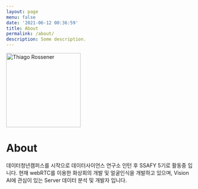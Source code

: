 ```yaml
---
layout: page
menu: false
date: '2021-06-12 00:36:59'
title: About
permalink: /about/
description: Some description.
---
```


<img class="img-rounded" src="https://avatars.githubusercontent.com/u/62869880?v=4" alt="Thiago Rossener" width="200">

# About

데이터청년캠퍼스를 시작으로 데이터사이언스 연구소 인턴 후 SSAFY 5기로 활동중 입니다.
현재 webRTC를 이용한 화상회의 개발 및 얼굴인식을 개발하고 있으며,
Vision AI에 관심이 있는 Server 데이터 분석 및 개발자 입니다. 